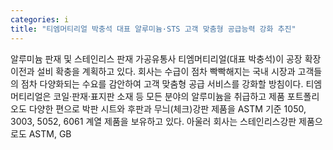 ```yaml
---
categories: i
title: "티엠머티리얼 박충석 대표 알루미늄·STS 고객 맞춤형 공급능력 강화 추진"
---
```

알루미늄 판재 및 스테인리스 판재 가공유통사 티엠머티리얼(대표 박충석)이 공장 확장 이전과 설비 확충을 계획하고 있다. 회사는 수급이 점차 빡빡해지는 국내 시장과 고객들의 점차 다양화되는 수요를 감안하여 고객 맞춤형 공급 서비스를 강화할 방침이다. 티엠머티리얼은 코일·판재·표지판 소재 등 모든 분야의 알루미늄을 취급하고 제품 포트폴리오도 다양한 편으로 박판 시트와 후판과 무늬(체크)강판 제품을 ASTM 기준 1050, 3003, 5052, 6061 계열 제품을 보유하고 있다. 아울러 회사는 스테인리스강판 제품으로도 ASTM, GB